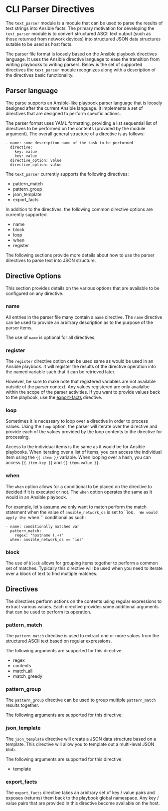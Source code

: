 CLI Parser Directives
=====================
The ```text_parser``` module is a module that can be used to parse the results of
text strings into Ansible facts.  The primary motivation for developing the
```text_parser``` module is to convert structured ASCII text output (such as
those returned from network devices) into structured JSON data structures
sutable to be used as host facts.

The parser file format is loosely based on the Ansible playbook directives
language.  It uses the Ansible directive language to ease the transition from
writing playbooks to writing parsers.  Below is the set of supported directives
the ```text_parser``` module recognizes along with a description of the
directives basic functionality.

## Parser language 
The parse supports an Ansible-like playbook parser language that is loosely 
designed after the current Ansible language.  It implements a set of directives
that are designed to perform specific actions.  

The parser format uses YAML formatting, providing a list sequential list of
directives to be performed on the contents (provided by the module argument).
The overall general structure of a directive is as follows:

```
- name: some description name of the task to be performed
  directive:
    key: value
    key: value
  directive_option: value
  directive_option: value
```

The ```text_parser``` currently supports the following directives:

* pattern_match
* pattern_group
* json_template
* export_facts

In addition to the directives, the following common directive options are
currently supported.

* name
* block
* loop
* when
* register

The following sections provide more details about how to use the parser
directives to parse text into JSON structure.

## Directive Options
This section provides details on the various options that are available to be
configured on any directive.

### name
All entries in the parser file many contain a ```name``` directive.  The
```name``` directive can be used to provide an arbitrary description as to the
purpose of the parser items.

The use of ```name``` is optional for all directives.

### register
The ```register``` directive option can be used same as would be used in an
Ansible playbook.  It will register the results of the directive operation into
the named variable such that it can be retrieved later.  

However, be sure to make note that registered variables are not available
outside of the parser context.  Any values registered are only availalbe within
the scope of the parser activities.  If you want to provide values back to the
playbook, use the [export-facts](#export_facts) directive.

### loop
Sometimes it is necessary to loop over a directive in order to process values.
Using the ```loop``` option, the parser will iterate over the directive and
provide each of the values provided by the loop contents to the directive for
processing.  

Access to the individual items is the same as it would be for Ansible
playbooks.  When iterating over a list of items, you can access the individual
item using the ```{{ item }}``` variable.  When looping over a hash, you can
access ```{{ item.key }}``` and ```{{ item.value }}```.

### when
The ```when``` option allows for a conditional to be placed on the directive to
decided if it is executed or not.  The ```when``` option operates the same as
it would in an Ansible playbook.

For example, let's assume we only want to match perform the match statement
when the value of ```ansible_network_os``` is set to ``ios```.  We would apply
the ```when``` conditional as such:

```
- name: conditionally matched var
  pattern_match:
    regex: "hostname (.+)"
  when: ansible_network_os == 'ios'
```

### block
The use of ```block``` allows for grouping items together to perform a common
set of matches.  Typically this directive will be used when you need to iterate
over a block of text to find multiple matches.  

## Directives
The directives perform actions on the contents using regular expressions to
extract various values.  Each directive provides some additional arguments that
can be used to perform its operation.  

### pattern_match
The ```pattern_match``` directive is used to extract one or more values from
the structured ASCII text based on regular expressions.

The following arguments are supported for this directive:

* regex
* contents
* match_all
* match_greedy


### pattern_group
The ```pattern_group``` directive can be used to group multiple
```pattern_match``` results together.  


The following arguments are supported for this directive:

### json_template
The ```json_template``` directive will create a JSON data structure based on a
template.  This directive will allow you to template out a multi-level JSON
blob.  

The following arguments are supported for this directive:

* template


### export_facts
The ```export_facts``` directive takes an arbitrary set of key / value pairs
and exposes (returns) them back to the playbook global namespace.  Any key /
value pairs that are provided in this directive become available on the host.


